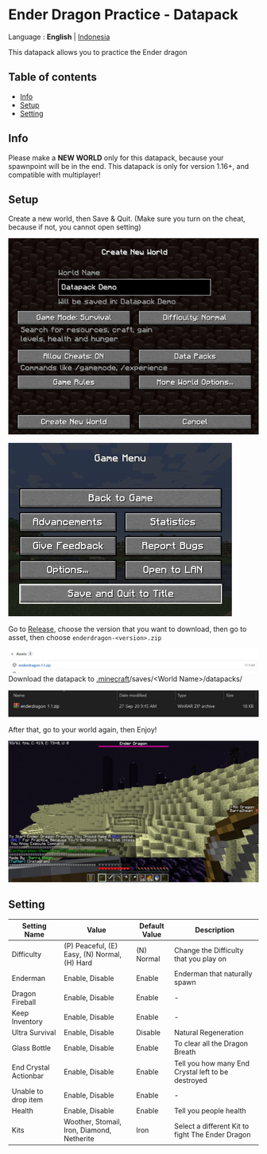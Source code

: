 # Ender Dragon Practice - Datapack

Language : **English** | [Indonesia](README-id.md "Indonesia")

This datapack allows you to practice the Ender dragon

## Table of contents

-   [Info](#info)
-   [Setup](#setup)
-   [Setting](#Setting)

## Info

Please make a **NEW WORLD** only for this datapack, because your spawnpoint will be in the end. This datapack is only for version 1.16+, and compatible with multiplayer!

## Setup

Create a new world, then Save & Quit. (Make sure you turn on the cheat, because if not, you cannot open setting)

![Create New World](image/createNewWorld.jpg)

![Save & Quit](image/saveAndQuit.jpg)

Go to [Release](https://github.com/barraIhsan/enderdragon/releases/ "Go to Release"), choose the version that you want to download, then go to asset, then choose `enderdragon-<version>.zip`

![Asset Download File](image/assetDownload.jpg)
Download the datapack to [.minecraft](https://minecraft.gamepedia.com/.minecraft "Locate your .minecraft folder")/saves/\<World Name>\/datapacks/

![Datapack Installed](image/datapackInstalled.jpg)

After that, go to your world again, then Enjoy!

![Play Screen](image/playScreen.jpg)

## Setting

| Setting Name          | Value                                        | Default Value | Description                                        |
| --------------------- | -------------------------------------------- | ------------- | -------------------------------------------------- |
| Difficulty            | (P) Peaceful, (E) Easy, (N) Normal, (H) Hard | (N) Normal    | Change the Difficulty that you play on             |
| Enderman              | Enable, Disable                              | Enable        | Enderman that naturally spawn                      |
| Dragon Fireball       | Enable, Disable                              | Enable        | -                                                  |
| Keep Inventory        | Enable, Disable                              | Enable        | -                                                  |
| Ultra Survival        | Enable, Disable                              | Disable       | Natural Regeneration                               |
| Glass Bottle          | Enable, Disable                              | Enable        | To clear all the Dragon Breath                     |
| End Crystal Actionbar | Enable, Disable                              | Enable        | Tell you how many End Crystal left to be destroyed |
| Unable to drop item   | Enable, Disable                              | Enable        | -                                                  |
| Health                | Enable, Disable                              | Enable        | Tell you people health                             |
| Kits          | Woother, Stomail, Iron, Diamond, Netherite   | Iron          | Select a different Kit to fight The Ender Dragon   |
